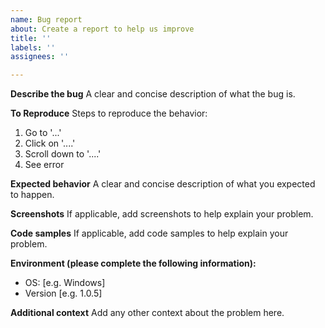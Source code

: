 ```yaml
---
name: Bug report
about: Create a report to help us improve
title: ''
labels: ''
assignees: ''

---
```


**Describe the bug**
A clear and concise description of what the bug is.

**To Reproduce**
Steps to reproduce the behavior:
1. Go to '...'
2. Click on '....'
3. Scroll down to '....'
4. See error

**Expected behavior**
A clear and concise description of what you expected to happen.

**Screenshots**
If applicable, add screenshots to help explain your problem.

**Code samples**
If applicable, add code samples to help explain your problem.

**Environment (please complete the following information):**
 - OS: [e.g. Windows]
 - Version [e.g. 1.0.5]

**Additional context**
Add any other context about the problem here.
